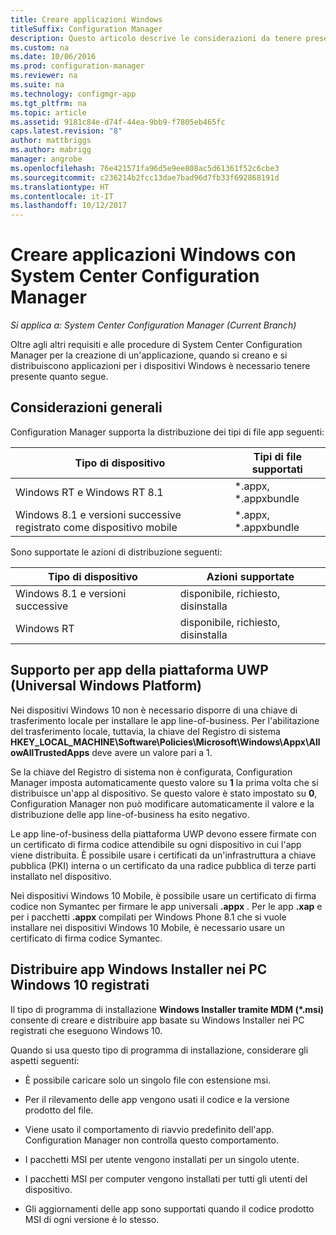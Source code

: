 ```yaml
---
title: Creare applicazioni Windows
titleSuffix: Configuration Manager
description: Questo articolo descrive le considerazioni da tenere presenti quando si creano e distribuiscono applicazioni per i dispositivi Windows.
ms.custom: na
ms.date: 10/06/2016
ms.prod: configuration-manager
ms.reviewer: na
ms.suite: na
ms.technology: configmgr-app
ms.tgt_pltfrm: na
ms.topic: article
ms.assetid: 9181c84e-d74f-44ea-9bb9-f7805eb465fc
caps.latest.revision: "8"
author: mattbriggs
ms.author: mabrigg
manager: angrobe
ms.openlocfilehash: 76e421571fa96d5e9ee808ac5d61361f52c6cbe3
ms.sourcegitcommit: c236214b2fcc13dae7bad96d7fb33f692868191d
ms.translationtype: HT
ms.contentlocale: it-IT
ms.lasthandoff: 10/12/2017
---
```

# <a name="create-windows-applications-with-system-center-configuration-manager"></a>Creare applicazioni Windows con System Center Configuration Manager

*Si applica a: System Center Configuration Manager (Current Branch)*

Oltre agli altri requisiti e alle procedure di System Center Configuration Manager per la creazione di un'applicazione, quando si creano e si distribuiscono applicazioni per i dispositivi Windows è necessario tenere presente quanto segue.  

## <a name="general-considerations"></a>Considerazioni generali  
 Configuration Manager supporta la distribuzione dei tipi di file app seguenti:  

|Tipo di dispositivo|Tipi di file supportati|  
|-----------------|---------------------|  
|Windows RT e Windows RT 8.1|*.appx, \*.appxbundle|  
|Windows 8.1 e versioni successive registrato come dispositivo mobile|*.appx, \*.appxbundle|  

 Sono supportate le azioni di distribuzione seguenti:  

|Tipo di dispositivo|Azioni supportate|  
|-----------------|-----------------------|  
|Windows 8.1 e versioni successive|disponibile, richiesto, disinstalla|  
|Windows RT|disponibile, richiesto, disinstalla|  

## <a name="support-for-universal-windows-platform-uwp-apps"></a>Supporto per app della piattaforma UWP (Universal Windows Platform)  
 Nei dispositivi Windows 10 non è necessario disporre di una chiave di trasferimento locale per installare le app line-of-business. Per l'abilitazione del trasferimento locale, tuttavia, la chiave del Registro di sistema **HKEY_LOCAL_MACHINE\Software\Policies\Microsoft\Windows\Appx\AllowAllTrustedApps** deve avere un valore pari a 1.  

 Se la chiave del Registro di sistema non è configurata, Configuration Manager imposta automaticamente questo valore su **1** la prima volta che si distribuisce un'app al dispositivo. Se questo valore è stato impostato su **0**, Configuration Manager non può modificare automaticamente il valore e la distribuzione delle app line-of-business ha esito negativo.  

 Le app line-of-business della piattaforma UWP devono essere firmate con un certificato di firma codice attendibile su ogni dispositivo in cui l'app viene distribuita. È possibile usare i certificati da un'infrastruttura a chiave pubblica (PKI) interna o un certificato da una radice pubblica di terze parti installato nel dispositivo.  

 Nei dispositivi Windows 10 Mobile, è possibile usare un certificato di firma codice non Symantec per firmare le app universali **.appx** . Per le app **.xap** e per i pacchetti **.appx** compilati per Windows Phone 8.1 che si vuole installare nei dispositivi Windows 10 Mobile, è necessario usare un certificato di firma codice Symantec.  

## <a name="deploy-windows-installer-apps-to-enrolled-windows-10-pcs"></a>Distribuire app Windows Installer nei PC Windows 10 registrati  
 Il tipo di programma di installazione **Windows Installer tramite MDM (\*.msi)** consente di creare e distribuire app basate su Windows Installer nei PC registrati che eseguono Windows 10.  

 Quando si usa questo tipo di programma di installazione, considerare gli aspetti seguenti:  

-   È possibile caricare solo un singolo file con estensione msi.  

-   Per il rilevamento delle app vengono usati il codice e la versione prodotto del file.  

-   Viene usato il comportamento di riavvio predefinito dell'app. Configuration Manager non controlla questo comportamento.  

-   I pacchetti MSI per utente vengono installati per un singolo utente.  

-   I pacchetti MSI per computer vengono installati per tutti gli utenti del dispositivo.  

-   Gli aggiornamenti delle app sono supportati quando il codice prodotto MSI di ogni versione è lo stesso.  
